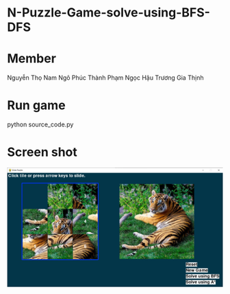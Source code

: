 # N-Puzzle-Game-solve-using-BFS-DFS
# Member
Nguyễn Thọ Nam
Ngô Phúc Thành
Phạm Ngọc Hậu
Trương Gia Thịnh
# Run game
python source_code.py
# Screen shot
<img src="https://github.com/thinhtruong2112/N-Puzzle-Game-solve-using-BFS-DFS-/blob/main/screen_shot.png"></img>
